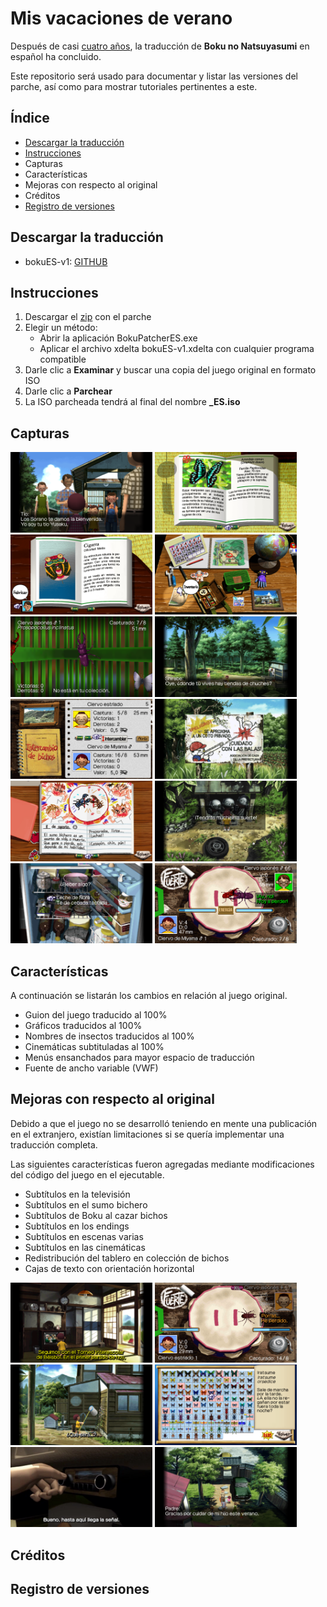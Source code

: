 # Mis vacaciones de verano
Después de casi [cuatro años](https://tradusquare.es/anunciamos-la-traduccion-de-boku-no-natsuyasumi-portable/), la traducción de **Boku no Natsuyasumi**
en español ha concluido.

Este repositorio será usado para documentar y listar las versiones
del parche, así como para mostrar tutoriales pertinentes a este.

## Índice
- [Descargar la traducción](#descargar-la-traducción)
- [Instrucciones](#instrucciones)
- Capturas
- Características
- Mejoras con respecto al original
- Créditos
- [Registro de versiones](#registro-de-versiones)

## Descargar la traducción
* bokuES-v1: [GITHUB](https://tradusquare.es/anunciamos-la-traduccion-de-boku-no-natsuyasumi-portable/)

## Instrucciones
1. Descargar el [zip](#descargar-la-traducción) con el parche
2. Elegir un método:
    - Abrir la aplicación BokuPatcherES.exe
    - Aplicar el archivo xdelta bokuES-v1.xdelta con cualquier programa compatible
3. Darle clic a **Examinar** y buscar una copia del juego original en formato ISO
4. Darle clic a **Parchear**
5. La ISO parcheada tendrá al final del nombre **_ES.iso**

## Capturas
<img src="/assets/21.png" width="45%"></img> <img src="/assets/22.png" width="45%"></img> <img src="/assets/23.png" width="45%"></img> <img src="/assets/24.png" width="45%"></img> <img src="/assets/25.png" width="45%"></img> <img src="/assets/26.png" width="45%"></img> <img src="/assets/27.png" width="45%"></img> <img src="/assets/28.png" width="45%"></img> <img src="/assets/29.png" width="45%"></img> <img src="/assets/30.png" width="45%"></img> <img src="/assets/31.png" width="45%"></img> <img src="/assets/32.png" width="45%"></img>

## Características
A continuación se listarán los cambios en relación al juego original.

- Guion del juego traducido al 100%
- Gráficos traducidos al 100%
- Nombres de insectos traducidos al 100%
- Cinemáticas subtituladas al 100%
- Menús ensanchados para mayor espacio de traducción
- Fuente de ancho variable (VWF)

## Mejoras con respecto al original

Debido a que el juego no se desarrolló teniendo en mente una publicación
en el extranjero, existían limitaciones si se quería implementar
una traducción completa.

Las siguientes características fueron agregadas mediante modificaciones
del código del juego en el ejecutable.

- Subtítulos en la televisión
- Subtítulos en el sumo bichero
- Subtítulos de Boku al cazar bichos
- Subtítulos en los endings
- Subtítulos en escenas varias
- Subtítulos en las cinemáticas
- Redistribución del tablero en colección de bichos
- Cajas de texto con orientación horizontal

<img src="/assets/4.png" width="45%"></img> <img src="/assets/3.png" width="45%"></img> <img src="/assets/2.png" width="45%"></img> <img src="/assets/1.png" width="45%"></img> <img src="/assets/5.png" width="45%"></img> <img src="/assets/6.png" width="45%"></img> 

## Créditos

## Registro de versiones

